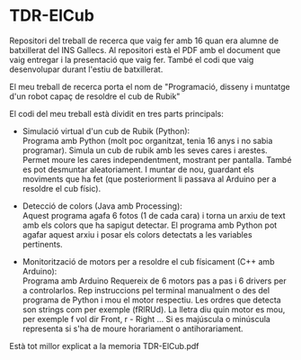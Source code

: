 # TDR-ElCub

Repositori del treball de recerca que vaig fer amb 16 quan era alumne de batxillerat del INS Gallecs.
Al repositori està el PDF amb el document que vaig entregar i la presentació que vaig fer.
També el codi que vaig desenvolupar durant l'estiu de batxillerat.

El meu treball de recerca porta el nom de "Programació, disseny i muntatge d'un robot capaç de resoldre el cub de Rubik"

El codi del meu treball està dividit en tres parts principals:

  * Simulació virtual d'un cub de Rubik (Python):<br>
        Programa amb Python (molt poc organitzat, tenia 16 anys i no sabia programar).
        Simula un cub de rubik amb les seves cares i arestes.
        Permet moure les cares independentment, mostrant per pantalla.
        També es pot desmuntar aleatoriament.
        I muntar de nou, guardant els moviments que ha fet (que posteriorment li passava al Arduino per a resoldre el cub físic).
        
  * Detecció de colors (Java amb Processing):<br>
        Aquest programa agafa 6 fotos (1 de cada cara) i torna un arxiu de text amb els colors que ha sapigut detectar.
        El programa amb Python pot agafar aquest arxiu i posar els colors detectats a les variables pertinents.
        
  * Monitorització de motors per a resoldre el cub físicament (C++ amb Arduino):<br>
        Programa amb Arduino
        Requereix de 6 motors pas a pas i 6 drivers per a controlarlos.
        Rep instruccions pel terminal manualment o des del programa de Python i mou el motor respectiu.
        Les ordres que detecta son strings com per exemple (fRlRUd).
        La lletra diu quin motor es mou, per exemple f vol dir Front, r - Right ...
        Si es majúscula o minúscula representa si s'ha de moure horariament o antihorariament.
        
Està tot millor explicat a la memoria TDR-ElCub.pdf
